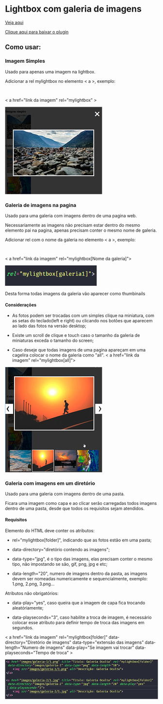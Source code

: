 <h1>Lightbox com galeria de imagens</h1>

<a href="https://jsfiddle.net/ByakkoKa/13utwq68/20/" target="new">Veja aqui</a>

<a href="https://github.com/ByakkoKa/JS-Plugins/raw/master/LightboxGaleriaEmPasta/LightboxGaleriaEmPasta.zip">Clique aqui para baixar o plugin</a>


<h2>Como usar:</h2>

<h3>Imagem Simples</h3>

<p>Usado para apenas uma imagem na lightbox.</p>
<p>Adicionar a rel mylightbox no elemento < a >, exemplo:</p>
<br>
<p>< a href="link da imagem" rel="mylightbox" ></p>


![](images/print1.png)


<h3>Galeria de imagens na pagina</h3>

<p>Usado para uma galeria com imagens dentro de uma pagina web.</p>
<p>Necessariamente as imagens não precisam estar dentro do mesmo elemento pai na pagina, apenas precisam conter o mesmo nome de galeria.</p>
<p>Adicionar rel com o nome da galeria no elemento < a >, exemplo:</p>
<br>
<p>< a href="link da imagem" rel="mylightbox[Nome da galeria]"></p>


![](images/print2.png)


<p>Desta forma todas imagens da galeria vão aparecer como thumbinails</p>
<h4>Considerações</h4>

- As fotos podem ser trocadas com um simples clique na miniatura, com as setas do teclado(left e right) ou clicando nos botões que aparecem ao lado das fotos na versão desktop;

- Existe um scroll de clique e touch caso o tamanho da galeria de miniaturas exceda o tamanho do screen;

- Caso deseje que todas imagens de uma pagina apareçam em uma cagelira colocar o nome da galeria como "all".
< a href="link da imagem" rel="mylightbox[all]">


![](images/print3.png)


<h3>Galeria com imagens em um diretório</h3>

<p>Usado para uma galeria com imagens dentro de uma pasta.</p>
<p>Ficara uma imagem como capa e ao clicar serão carregadas todos imagens dentro de uma pasta, desde que todos os requisitos sejam atendidos.</p>

<h4>Requisitos</h4>
<p>Elemento do HTML deve conter os atributos:</p>

- rel="mylightbox[folder]", indicando que as fotos estão em uma pasta;

- data-directory="diretório contendo as imagens";

- data-type="jpg", é o tipo das imagens, elas precisam conter o mesmo tipo, não impostando se são, gif, png, jpg e etc;

- data-length="20", numero de imagens dentro da pasta, as imagens devem ser nomeadas numericamente e sequencialmente, exemplo: 1.png, 2.png, 3.png...

<p>Atributos não obrigatórios:</p>

- data-play="yes", caso queira que a imagem de capa fica trocando aleatóriamente;

- data-playseconds="3", caso habilite a troca de imagem, é necessário colocar esse atributo para definir tempo de troca das imagens em segundos.

<p>< a href="link da imagem" rel="mylightbox[folder]" data-directory="Diretório de imagens" data-type="extensão das imagens" data-length="Numero de imagens" data-play="Se imagem vai trocar" data-playseconds="Tempo de troca" ></p>


![](images/print4.png)


